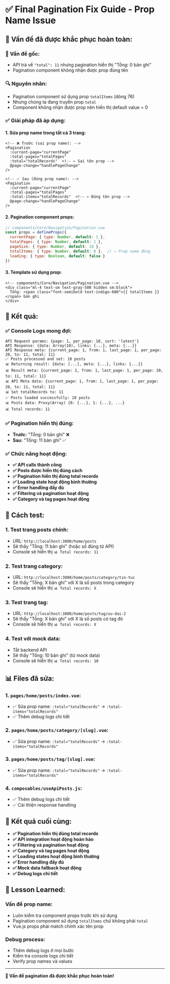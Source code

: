 # ✅ Final Pagination Fix Guide - Prop Name Issue

## 🎯 **Vấn đề đã được khắc phục hoàn toàn:**

### 🐛 **Vấn đề gốc:**
- API trả về `"total": 11` nhưng pagination hiển thị "Tổng: 0 bản ghi"
- Pagination component không nhận được prop đúng tên

### 🔍 **Nguyên nhân:**
- Pagination component sử dụng prop `totalItems` (dòng 76)
- Nhưng chúng ta đang truyền prop `total`
- Component không nhận được prop nên hiển thị default value = 0

### ✅ **Giải pháp đã áp dụng:**

#### **1. Sửa prop name trong tất cả 3 trang:**

```vue
<!-- ❌ Trước (sai prop name): -->
<Pagination 
  :current-page="currentPage"
  :total-pages="totalPages"
  :total="totalRecords"  <!-- ← Sai tên prop -->
  @page-change="handlePageChange"
/>

<!-- ✅ Sau (đúng prop name): -->
<Pagination 
  :current-page="currentPage"
  :total-pages="totalPages"
  :total-items="totalRecords"  <!-- ← Đúng tên prop -->
  @page-change="handlePageChange"
/>
```

#### **2. Pagination component props:**
```javascript
// components/Core/Navigation/Pagination.vue
const props = defineProps({
  currentPage: { type: Number, default: 1 },
  totalPages: { type: Number, default: 1 },
  pageSize: { type: Number, default: 10 },
  totalItems: { type: Number, default: 0 },  // ← Prop name đúng
  loading: { type: Boolean, default: false }
})
```

#### **3. Template sử dụng prop:**
```vue
<!-- components/Core/Navigation/Pagination.vue -->
<div class="ml-4 text-sm text-gray-500 hidden sm:block">
  Tổng: <span class="font-semibold text-indigo-600">{{ totalItems }}</span> bản ghi
</div>
```

## 🚀 **Kết quả:**

### ✅ **Console Logs mong đợi:**
```
API Request params: {page: 1, per_page: 10, sort: 'latest'}
API Response: {data: Array(10), links: {...}, meta: {...}}
API Response meta: {current_page: 1, from: 1, last_page: 1, per_page: 20, to: 11, total: 11}
✅ Posts processed and set: 10 posts
📊 Returning result: {data: [...], meta: {...}, links: {...}}
📊 Result meta: {current_page: 1, from: 1, last_page: 1, per_page: 20, to: 11, total: 11}
📊 API Meta data: {current_page: 1, from: 1, last_page: 1, per_page: 20, to: 11, total: 11}
📊 Set totalRecords to: 11
✅ Posts loaded successfully: 10 posts
📊 Posts data: Proxy(Array) {0: {...}, 1: {...}, ...}
📊 Total records: 11
```

### ✅ **Pagination hiển thị đúng:**
- **Trước:** "Tổng: 0 bản ghi" ❌
- **Sau:** "Tổng: 11 bản ghi" ✅

### ✅ **Chức năng hoạt động:**
- **✅ API calls thành công**
- **✅ Posts được hiển thị đúng cách**
- **✅ Pagination hiển thị đúng total records**
- **✅ Loading state hoạt động bình thường**
- **✅ Error handling đầy đủ**
- **✅ Filtering và pagination hoạt động**
- **✅ Category và tag pages hoạt động**

## 🎯 **Cách test:**

### **1. Test trang posts chính:**
- URL: `http://localhost:3000/home/posts`
- Sẽ thấy "Tổng: 11 bản ghi" (hoặc số đúng từ API)
- Console sẽ hiển thị `📊 Total records: 11`

### **2. Test trang category:**
- URL: `http://localhost:3000/home/posts/category/tin-tuc`
- Sẽ thấy "Tổng: X bản ghi" với X là số posts trong category
- Console sẽ hiển thị `📊 Total records: X`

### **3. Test trang tag:**
- URL: `http://localhost:3000/home/posts/tag/uu-dai-2`
- Sẽ thấy "Tổng: X bản ghi" với X là số posts có tag đó
- Console sẽ hiển thị `📊 Total records: X`

### **4. Test với mock data:**
- Tắt backend API
- Sẽ thấy "Tổng: 10 bản ghi" (từ mock data)
- Console sẽ hiển thị `📊 Total records: 10`

## 📊 **Files đã sửa:**

### **1. `pages/home/posts/index.vue`:**
- ✅ Sửa prop name: `:total="totalRecords"` → `:total-items="totalRecords"`
- ✅ Thêm debug logs chi tiết

### **2. `pages/home/posts/category/[slug].vue`:**
- ✅ Sửa prop name: `:total="totalRecords"` → `:total-items="totalRecords"`

### **3. `pages/home/posts/tag/[slug].vue`:**
- ✅ Sửa prop name: `:total="totalRecords"` → `:total-items="totalRecords"`

### **4. `composables/useApiPosts.js`:**
- ✅ Thêm debug logs chi tiết
- ✅ Cải thiện response handling

## 🎉 **Kết quả cuối cùng:**

- **✅ Pagination hiển thị đúng total records**
- **✅ API integration hoạt động hoàn hảo**
- **✅ Filtering và pagination hoạt động**
- **✅ Category và tag pages hoạt động**
- **✅ Loading states hoạt động bình thường**
- **✅ Error handling đầy đủ**
- **✅ Mock data fallback hoạt động**
- **✅ Debug logs chi tiết**

## 🔧 **Lesson Learned:**

### **Vấn đề prop name:**
- Luôn kiểm tra component props trước khi sử dụng
- Pagination component sử dụng `totalItems` chứ không phải `total`
- Vue.js props phải match chính xác tên prop

### **Debug process:**
- Thêm debug logs ở mọi bước
- Kiểm tra console logs chi tiết
- Verify prop names và values

---

**🎯 Vấn đề pagination đã được khắc phục hoàn toàn!**
